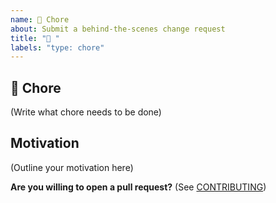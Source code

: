 ```yaml
---
name: 🔧 Chore
about: Submit a behind-the-scenes change request
title: "🔧 "
labels: "type: chore"
---
```


## 🔧 Chore

<!--
	Is there some dirty code? Some minor change that wasn't done before? Or other small misc. tasks? Write them here.
-->

(Write what chore needs to be done)

## Motivation

<!--
	Why should this change be made?
-->

(Outline your motivation here)

**Are you willing to open a pull request?** (See
[CONTRIBUTING](../../CONTRIBUTING.md))

